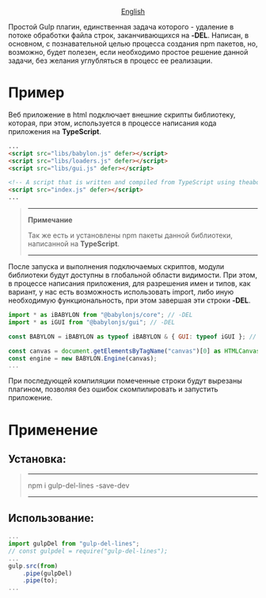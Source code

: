 <div align="center"><ins>

[English](/../../)

</ins></div>

Простой Gulp плагин, единственная задача которого - удаление в потоке обработки файла строк, заканчивающихся на **-DEL**. Написан, в основном, с познавательной целью процесса создания npm пакетов, но, возможно, будет полезен, если необходимо простое решение данной задачи, без желания углубляться в процесс ее реализации.

# Пример
Веб приложение в html подключает внешние скрипты библиотеку, которая, при этом, используется в процессе написания кода приложения на **TypeScript**.

```html
...
<script src="libs/babylon.js" defer></script>
<script src="libs/loaders.js" defer></script>
<script src="libs/gui.js" defer></script>

<!-- A script that is written and compiled from TypeScript using theabove libraries. -->
<script src="index.js" defer></script>
...
```

>---
>**Примечание**
>
>Так же есть и установлены npm пакеты данной библиотеки, написанной на **TypeScript**.
>
>---

После запуска и выполнения подключаемых скриптов, модули библиотеки будут доступны в глобальной области видимости. При этом, в процессе написания приложения, для разрешения имен и типов, как вариант, у нас есть возможность использовать import, либо иную необходимую функциональность, при этом завершая эти строки **-DEL**.

```javascript
import * as iBABYLON from "@babylonjs/core"; // -DEL
import * as iGUI from "@babylonjs/gui"; // -DEL

const BABYLON = iBABYLON as typeof iBABYLON & { GUI: typeof iGUI }; // -DEL

const canvas = document.getElementsByTagName("canvas")[0] as HTMLCanvasElement;
const engine = new BABYLON.Engine(canvas);
...
```
При последующей компиляции помеченные строки будут вырезаны плагином, позволяя без ошибок скомпилировать и запустить приложение.

# Применение

## Установка:
>___
>npm i gulp-del-lines -save-dev
>___

## Использование:

```javascript
...
import gulpDel from "gulp-del-lines";
// const gulpdel = require("gulp-del-lines");
...
gulp.src(from)
    .pipe(gulpDel)
    .pipe(to);
...
```

